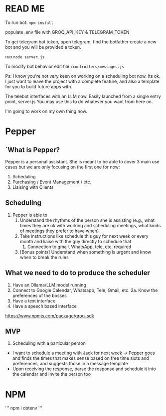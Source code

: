 # READ ME

To run bot:
``npm install``

populate .env file with 
    GROQ_API_KEY & TELEGRAM_TOKEN

To get telegram bot token, open telegram, find the botfather
create a new bot and you will be provided a token.

run ``node server.js``

To modify bot behavior
edit file ``/controllers/messages.js``


Ps: I know you're not very keen on working on a scheduling bot now. Its ok.
I just want to leave the project with a complete feature, and also a
template for you to build future apps with.

The telebot interfaces with an LLM now.
Easily launched from a single entry point, server.js
You may use this to do whatever you want from here on.

I'm going to work on my own thing now.

# Pepper

## `What is Pepper? 

Pepper is a personal assistant. She is meant to be able to cover 3 main use cases but we are only focusing on the first one for now: 
1. Scheduling 
2. Purchasing / Event Management / etc.
3. Liaising with Clients

## Scheduling 
1. Pepper is able to
    1. Understand the rhythms of the person she is assisting (e.g., what times they are ok with working and scheduling meetings, what kinds of meetings they prefer to have when) 
    2. Take instructions like schedule this guy for next week or every month and liaise with the guy directly to schedule that
        1. Connection to gmail, WhatsApp, tele, etc. required
    3. [Bonus points] Understand when something is urgent and know when to break the rules

## What we need to do to produce the scheduler
1. Have an Ollama/LLM model running
2. Connect to Google Calendar, Whatsapp, Tele, Gmail, etc. 
2a. Know the preferences of the bosses
3. Have a text interface 
4. Have a speech based interface 


https://www.npmjs.com/package/groq-sdk



## MVP
1. Scheduling with a particular person
- I want to schedule a meeting with Jack for next week -> Pepper goes and finds the times that makes sense based on free time slots and preferences, and suggests those in a message template
- Upon receiving the response, parse the response and schedule it into the calendar and invite the person too 







# NPM 
'''
npm i dotenv 
'''